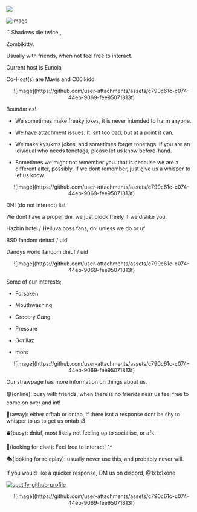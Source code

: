 ![](https://komarev.com/ghpvc/?username=zombikitty&color=bec9d4&label=♡)

![image](https://github.com/user-attachments/assets/31536813-028e-4003-b313-04f222672142)








`` Shadows die twice ,,

Zombikitty.

Usually with friends, when not feel free to interact.

Current host is Eunoia

Co-Host(s) are Mavis and C00lkidd

<p align="center">
![image](https://github.com/user-attachments/assets/c790c61c-c074-44eb-9069-fee95071813f)
</p>




Boundaries!

- We sometimes make freaky jokes, it is never intended to harm anyone.

- We have attachment issues. It isnt too bad, but at a point it can.

- We make kys/kms jokes, and sometimes forget tonetags. if you are an idividual who needs tonetags, please let us know before-hand.

- Sometimes we might not remember you. that is because we are a different alter, possibly. If we dont remember, just give us a whisper to let us know.

<p align="center">
![image](https://github.com/user-attachments/assets/c790c61c-c074-44eb-9069-fee95071813f)
</p>


DNI (do not interact) list

We dont have a proper dni, we just block freely if we dislike you.

Hazbin hotel / Helluva boss fans, dni unless we do or uf

BSD fandom dniucf / uid

Dandys world fandom dniuf / uid

<p align="center">
![image](https://github.com/user-attachments/assets/c790c61c-c074-44eb-9069-fee95071813f)
</p>


Some of our interests;

- Forsaken

- Mouthwashing.

- Grocery Gang

- Pressure

- Gorillaz

+ more

<p align="center">
![image](https://github.com/user-attachments/assets/c790c61c-c074-44eb-9069-fee95071813f)
</p>


Our strawpage has more information on things about us.

🟢(online): busy with friends, when there is no friends near us feel free to come on over and int!

🌙(away): either offtab or ontab, if there isnt a response dont be shy to whisper to us to get us ontab :3 

⛔(busy): dniuf, most likely not feeling up to socialise, or afk.

💬(looking for chat): Feel free to interact! ^^

🎭(looking for roleplay): usually never use this, and probably never will.

If you would like a quicker response, DM us on discord, @1x1x1xone




[![spotify-github-profile](https://spotify-github-profile.kittinanx.com/api/view?uid=31v74xrdgiha5cc6je6xdu6rzkxm&cover_image=true&theme=novatorem&show_offline=true&background_color=121212&interchange=true&bar_color=bec9d4&bar_color_cover=false)](https://github.com/kittinan/spotify-github-profile)

<p align="center">
![image](https://github.com/user-attachments/assets/c790c61c-c074-44eb-9069-fee95071813f)
</p>

